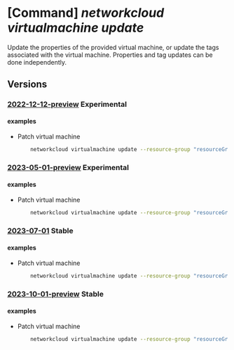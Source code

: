 # [Command] _networkcloud virtualmachine update_

Update the properties of the provided virtual machine, or update the tags associated with the virtual machine. Properties and tag updates can be done independently.

## Versions

### [2022-12-12-preview](/Resources/mgmt-plane/L3N1YnNjcmlwdGlvbnMve30vcmVzb3VyY2Vncm91cHMve30vcHJvdmlkZXJzL21pY3Jvc29mdC5uZXR3b3JrY2xvdWQvdmlydHVhbG1hY2hpbmVzL3t9/2022-12-12-preview.xml) **Experimental**

<!-- mgmt-plane /subscriptions/{}/resourcegroups/{}/providers/microsoft.networkcloud/virtualmachines/{} 2022-12-12-preview -->

#### examples

- Patch virtual machine
    ```bash
        networkcloud virtualmachine update --resource-group "resourceGroupName" --name "virtualMachineName" --vm-image-repository-credentials password="password" registry-url="myacr.azurecr.io" username="myuser" --tags key1="myvalue1" key2="myvalue2"
    ```

### [2023-05-01-preview](/Resources/mgmt-plane/L3N1YnNjcmlwdGlvbnMve30vcmVzb3VyY2Vncm91cHMve30vcHJvdmlkZXJzL21pY3Jvc29mdC5uZXR3b3JrY2xvdWQvdmlydHVhbG1hY2hpbmVzL3t9/2023-05-01-preview.xml) **Experimental**

<!-- mgmt-plane /subscriptions/{}/resourcegroups/{}/providers/microsoft.networkcloud/virtualmachines/{} 2023-05-01-preview -->

#### examples

- Patch virtual machine
    ```bash
        networkcloud virtualmachine update --resource-group "resourceGroupName" --name "virtualMachineName" --vm-image-repository-credentials password="password" registry-url="myacr.azurecr.io" username="myuser" --tags key1="myvalue1" key2="myvalue2"
    ```

### [2023-07-01](/Resources/mgmt-plane/L3N1YnNjcmlwdGlvbnMve30vcmVzb3VyY2Vncm91cHMve30vcHJvdmlkZXJzL21pY3Jvc29mdC5uZXR3b3JrY2xvdWQvdmlydHVhbG1hY2hpbmVzL3t9/2023-07-01.xml) **Stable**

<!-- mgmt-plane /subscriptions/{}/resourcegroups/{}/providers/microsoft.networkcloud/virtualmachines/{} 2023-07-01 -->

#### examples

- Patch virtual machine
    ```bash
        networkcloud virtualmachine update --resource-group "resourceGroupName" --name "virtualMachineName" --vm-image-repository-credentials password="password" registry-url="myacr.azurecr.io" username="myuser" --tags key1="myvalue1" key2="myvalue2"
    ```

### [2023-10-01-preview](/Resources/mgmt-plane/L3N1YnNjcmlwdGlvbnMve30vcmVzb3VyY2Vncm91cHMve30vcHJvdmlkZXJzL21pY3Jvc29mdC5uZXR3b3JrY2xvdWQvdmlydHVhbG1hY2hpbmVzL3t9/2023-10-01-preview.xml) **Stable**

<!-- mgmt-plane /subscriptions/{}/resourcegroups/{}/providers/microsoft.networkcloud/virtualmachines/{} 2023-10-01-preview -->

#### examples

- Patch virtual machine
    ```bash
        networkcloud virtualmachine update --resource-group "resourceGroupName" --name "virtualMachineName" --vm-image-repository-credentials password="password" registry-url="myacr.azurecr.io" username="myuser" --tags key1="myvalue1" key2="myvalue2"
    ```
